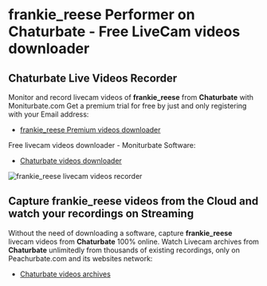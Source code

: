 # frankie_reese Performer on Chaturbate - Free LiveCam videos downloader

## Chaturbate Live Videos Recorder

Monitor and record livecam videos of **frankie_reese** from **Chaturbate** with Moniturbate.com
Get a premium trial for free by just and only registering with your Email address:
* [frankie_reese Premium videos downloader](https://moniturbate.com/request-demo-licence-key.html)

Free livecam videos downloader - Moniturbate Software:
* [Chaturbate videos downloader](https://moniturbate.com/moniturbate-download-software.html)

![frankie_reese livecam videos recorder](https://peachurnet.com/templates/moniturbate-software.png)


## Capture frankie_reese videos from the Cloud and watch your recordings on Streaming

Without the need of downloading a software, capture **frankie_reese** livecam videos from **Chaturbate** 100% online.
Watch Livecam archives from **Chaturbate** unlimitedly from thousands of existing recordings, only on Peachurbate.com and its websites network:
* [Chaturbate videos archives](https://peachurnet.com/)